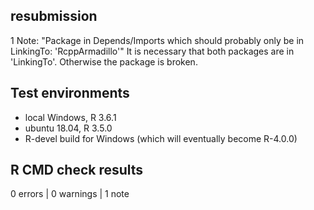 ## resubmission

1 Note: "Package in Depends/Imports which should probably only be in LinkingTo: 'RcppArmadillo'"
It is necessary that both packages are in 'LinkingTo'. Otherwise the package is broken.

## Test environments
* local Windows, R 3.6.1
* ubuntu 18.04, R 3.5.0
* R-devel build for Windows (which will eventually become R-4.0.0)

## R CMD check results

0 errors | 0 warnings | 1 note



